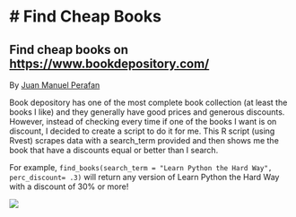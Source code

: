 # # Find Cheap Books
## Find cheap books on https://www.bookdepository.com/ 
<p>By <a href="https://www.linkedin.com/in/jmperafan/">Juan Manuel Perafan</a></p>

Book depository has one of the most complete book collection (at least the books I like) and they generally have good prices and generous discounts. However, instead of checking every time if one of the books I want is on discount, I decided to create a script to do it for me. This R script (using Rvest) scrapes data with a search_term provided and then shows me the book that have a discounts equal or better than I search. 

For example, `find_books(search_term = "Learn Python the Hard Way", perc_discount= .3)` will return any version of Learn Python the Hard Way with a discount of 30% or more!

![](https://i1.wp.com/www.chris-callaghan.com/wp-content/uploads/2016/01/book_depository_logo.png)
